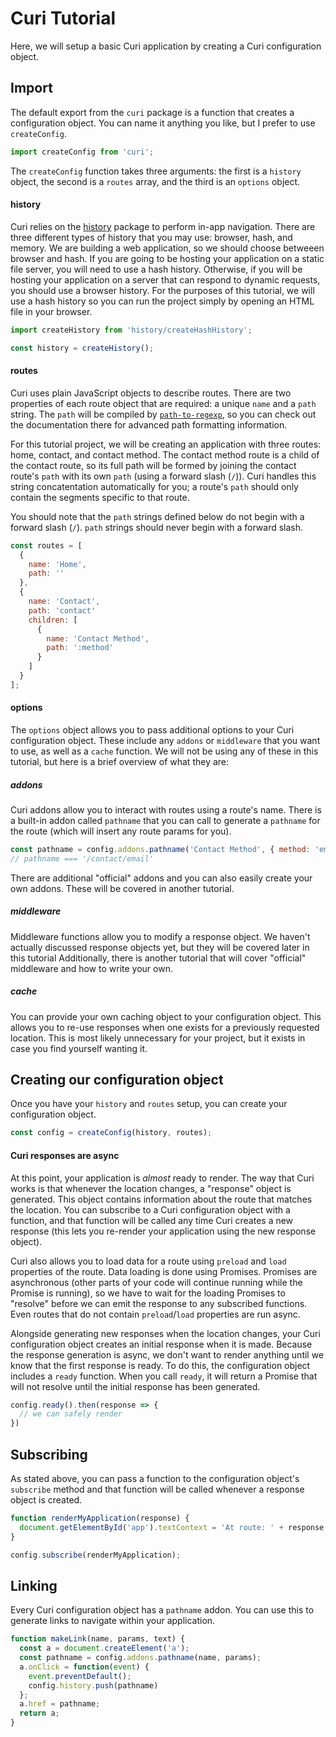 # Curi Tutorial

Here, we will setup a basic Curi application by creating a Curi configuration object.

## Import

The default export from the `curi` package is a function that creates a configuration object. You can name it anything you like, but I prefer to use `createConfig`.

```js
import createConfig from 'curi';
```

The `createConfig` function takes three arguments: the first is a `history` object, the second is a `routes` array, and the third is an `options` object.

#### history

Curi relies on the [history](https://github.com/ReactTraining/history) package to perform in-app navigation. There are three different types of history that you may use: browser, hash, and memory. We are building a web application, so we should choose betweeen browser and hash. If you are going to be hosting your application on a static file server, you will need to use a hash history. Otherwise, if you will be hosting your application on a server that can respond to dynamic requests, you should use a browser history. For the purposes of this tutorial, we will use a hash history so you can run the project simply by opening an HTML file in your browser.

```js
import createHistory from 'history/createHashHistory';

const history = createHistory();
```

#### routes

Curi uses plain JavaScript objects to describe routes. There are two properties of each route object that are required: a unique `name` and a `path` string. The `path` will be compiled by [`path-to-regexp`](https://github.com/pillarjs/path-to-regexp), so you can check out the documentation there for advanced path formatting information.

For this tutorial project, we will be creating an application with three routes: home, contact, and contact method. The contact method route is a child of the contact route, so its full path will be formed by joining the contact route's `path` with its own `path` (using a forward slash (`/`)). Curi handles this string concatentation automatically for you; a route's `path` should only contain the segments specific to that route.

You should note that the `path` strings defined below do not begin with a forward slash (`/`). `path` strings should never begin with a forward slash.

```js
const routes = [
  {
    name: 'Home',
    path: ''
  },
  {
    name: 'Contact',
    path: 'contact'
    children: [
      {
        name: 'Contact Method',
        path: ':method'
      }
    ]
  }
];
```

#### options

The `options` object allows you to pass additional options to your Curi configuration object. These include any `addons` or `middleware` that you want to use, as well as a `cache` function. We will not be using any of these in this tutorial, but here is a brief overview of what they are:

##### addons

Curi addons allow you to interact with routes using a route's name. There is a built-in addon called `pathname` that you can call to generate a `pathname` for the route (which will insert any route params for you).

```js
const pathname = config.addons.pathname('Contact Method', { method: 'email' });
// pathname === '/contact/email'
```

There are additional "official" addons and you can also easily create your own addons. These will be covered in another tutorial.

##### middleware

Middleware functions allow you to modify a response object. We haven't actually discussed response objects yet, but they will be covered later in this tutorial Additionally, there is another tutorial that will cover "official" middleware and how to write your own.

##### cache

You can provide your own caching object to your configuration object. This allows you to re-use responses when one exists for a previously requested location. This is most likely unnecessary for your project, but it exists in case you find yourself wanting it.

## Creating our configuration object

Once you have your `history` and `routes` setup, you can create your configuration object.

```js
const config = createConfig(history, routes);
```

#### Curi responses are async

At this point, your application is _almost_ ready to render. The way that Curi works is that whenever the location changes, a "response" object is generated. This object contains information about the route that matches the location. You can subscribe to a Curi configuration object with a function, and that function will be called any time Curi creates a new response (this lets you re-render your application using the new response object).

Curi also allows you to load data for a route using `preload` and `load` properties of the route. Data loading is done using Promises. Promises are asynchronous (other parts of your code will continue running while the Promise is running), so we have to wait for the loading Promises to "resolve" before we can emit the response to any subscribed functions. Even routes that do not contain `preload`/`load` properties are run async.

Alongside generating new responses when the location changes, your Curi configuration object creates an initial response when it is made. Because the response generation is async, we don't want to render anything until we know that the first response is ready. To do this, the configuration object includes a `ready` function. When you call `ready`, it will return a Promise that will not resolve until the initial response has been generated.

```js
config.ready().then(response => {
  // we can safely render
})
```

## Subscribing

As stated above, you can pass a function to the configuration object's `subscribe` method and that function will be called whenever a response object is created.

```js
function renderMyApplication(response) {
  document.getElementById('app').textContext = 'At route: ' + response.name;
}

config.subscribe(renderMyApplication);
```

## Linking

Every Curi configuration object has a `pathname` addon. You can use this to generate links to navigate within your application.

```js
function makeLink(name, params, text) {
  const a = document.createElement('a');
  const pathname = config.addons.pathname(name, params);
  a.onClick = function(event) {
    event.preventDefault();
    config.history.push(pathname)
  };
  a.href = pathname;
  return a;
}
```
